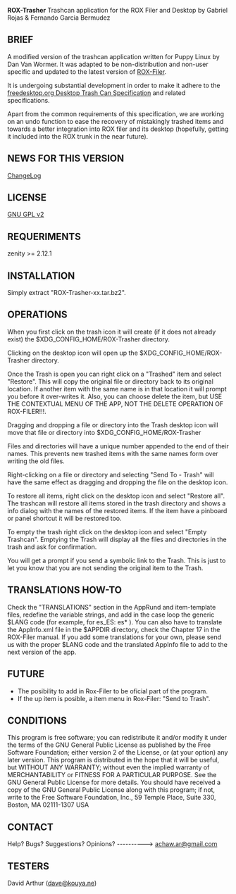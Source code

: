 **ROX-Trasher**
Trashcan application for the ROX Filer and Desktop
by Gabriel Rojas & Fernando Garcia Bermudez


BRIEF
-----

A modified version of the trashcan application written for Puppy Linux by Dan Van Wormer. It was adapted to be non-distribution and non-user specific and updated to the latest version of [ROX-Filer](http://rox.sourceforge.net/desktop/).

It is undergoing substantial development in order to make it adhere to the [freedesktop.org Desktop Trash Can Specification](https://wiki.freedesktop.org/www/Specifications/trash-spec/) and related specifications.

Apart from the common requirements of this specification, we are working on an undo function to ease the recovery of mistakingly trashed items and towards a better integration into ROX filer and its desktop (hopefully, getting it included into the ROX trunk in the near future).


NEWS FOR THIS VERSION
---------------------

[ChangeLog](Changes)

LICENSE
-------

[GNU GPL v2](COPYING)

REQUERIMENTS
------------

zenity >= 2.12.1

INSTALLATION
------------

Simply extract "ROX-Trasher-xx.tar.bz2".

OPERATIONS
----------

When you first click on the trash icon it will create (if it does not already exist) the $XDG_CONFIG_HOME/ROX-Trasher  directory.

Clicking on the desktop icon will open up the  $XDG_CONFIG_HOME/ROX-Trasher directory.

Once the Trash is open you can right click on a "Trashed" item and select "Restore". This will copy the original file or directory back to its original location. If another item with the same name is in that location it will prompt you before it over-writes it. Also, you can choose delete the item, but USE THE CONTEXTUAL MENU OF THE APP, NOT THE DELETE OPERATION OF ROX-FILER!!!.

Dragging and dropping a file or directory into the Trash desktop icon will move that file or directory into $XDG_CONFIG_HOME/ROX-Trasher

Files and directories will have a unique number appended to the end of their names. This prevents new trashed items with the same names form over writing the old files.

Right-clicking on a file or directory and selecting "Send To - Trash" will have the same effect as dragging and dropping the file on the desktop icon.

To restore all items, right click on the desktop icon and select "Restore all". The trashcan will restore all items stored in the trash directory and shows a info dialog with the names of the restored items. If the item have a pinboard or panel shortcut it will be restored too.

To empty the trash right click on the desktop icon and select "Empty Trashcan". Emptying the Trash will display all the files and directories in the trash and ask for confirmation.

You will get a prompt if you send a symbolic link to the Trash. This is just to let you know that you are not sending the original item to the Trash.


TRANSLATIONS HOW-TO
-------------------

Check the "TRANSLATIONS" section in the AppRund and item-template files, redefine the variable strings, and add in the case loop the generic $LANG code (for example, for es_ES: es* ). You can also have to translate the AppInfo.xml file in the $APPDIR directory, check the Chapter 17 in the ROX-Filer manual.
If you add some translations for your own, please send us with the proper $LANG code and the translated AppInfo file to add to the next version of the app.


FUTURE
------

- The posibility to add in Rox-Filer to be oficial part of the program.
- If the up item is posible, a item menu in Rox-Filer: "Send to Trash".

CONDITIONS
----------

This program is free software; you can redistribute it and/or modify it under the terms of the GNU General Public License as published by the Free Software Foundation; either version 2 of the License, or (at your option) any later version.
This program is distributed in the hope that it will be useful, but WITHOUT ANY WARRANTY; without even the implied warranty of MERCHANTABILITY or FITNESS FOR A PARTICULAR PURPOSE.  See the GNU General Public License for more details.
You should have received a copy of the GNU General Public License along with this program; if not, write to the Free Software Foundation, Inc., 59 Temple Place, Suite 330, Boston, MA  02111-1307  USA

CONTACT
-------

Help? Bugs? Suggestions? Opinions? ----------> achaw.ar@gmail.com


TESTERS
-------

David Arthur (dave@kouya.ne)

